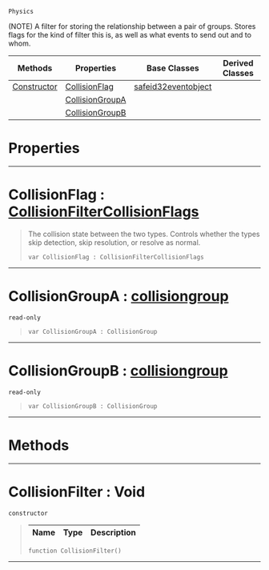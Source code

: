  `Physics`

(NOTE) A filter for storing the relationship between a pair of groups. Stores flags for the kind of filter this is, as well as what events to send out and to whom.

|Methods|Properties|Base Classes|Derived Classes|
|---|---|---|---|
|[ Constructor](https://github.com/ZilchEngine/ZilchDocs/blob/master/code_reference/class_reference/collisionfilter.markdown#collisionfilter-void)|[ CollisionFlag](https://github.com/ZilchEngine/ZilchDocs/blob/master/code_reference/class_reference/collisionfilter.markdown#collisionflag-zero-engin)|[safeid32eventobject](https://github.com/ZilchEngine/ZilchDocs/blob/master/code_reference/class_reference/safeid32eventobject.markdown)| |
| |[ CollisionGroupA](https://github.com/ZilchEngine/ZilchDocs/blob/master/code_reference/class_reference/collisionfilter.markdown#collisiongroupa-zero-eng)| | |
| |[ CollisionGroupB](https://github.com/ZilchEngine/ZilchDocs/blob/master/code_reference/class_reference/collisionfilter.markdown#collisiongroupb-zero-eng)| | |


 #  Properties


---  
 #  CollisionFlag : [CollisionFilterCollisionFlags](https://github.com/ZilchEngine/ZilchDocs/blob/master/code_reference/enum_reference.markdown#collisionfiltercollisionflags)

> The collision state between the two types. Controls whether the types skip detection, skip resolution, or resolve as normal.
> ``` lang=cpp, name=Nada
> var CollisionFlag : CollisionFilterCollisionFlags


---  
 #  CollisionGroupA : [collisiongroup](https://github.com/ZilchEngine/ZilchDocs/blob/master/code_reference/class_reference/collisiongroup.markdown)

 `read-only`

> 
> ``` lang=cpp, name=Nada
> var CollisionGroupA : CollisionGroup


---  
 #  CollisionGroupB : [collisiongroup](https://github.com/ZilchEngine/ZilchDocs/blob/master/code_reference/class_reference/collisiongroup.markdown)

 `read-only`

> 
> ``` lang=cpp, name=Nada
> var CollisionGroupB : CollisionGroup


---  
 #  Methods


---  
 #  CollisionFilter : Void

 `constructor`

> 
> |Name|Type|Description|
> |---|---|---|
> ``` lang=cpp, name=Nada
> function CollisionFilter()
> ``` 


---  
 

 